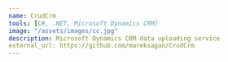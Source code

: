```yaml
---
name: CrudCrm
tools: [C#, .NET, Microsoft Dynamics CRM]
image: "/assets/images/cc.jpg"
description: Microsoft Dynamics CRM data uploading service
external_url: https://github.com/mareksagan/CrudCrm
---
```

